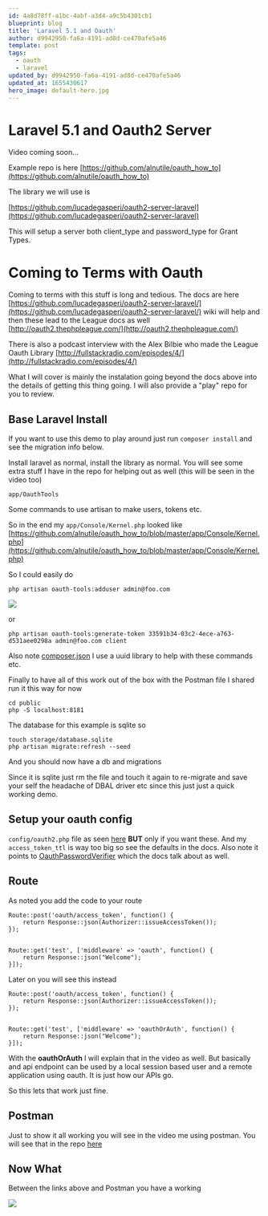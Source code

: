```yaml
---
id: 4a8d78ff-a1bc-4abf-a3d4-a9c5b4301cb1
blueprint: blog
title: 'Laravel 5.1 and Oauth'
author: d9942950-fa6a-4191-ad8d-ce470afe5a46
template: post
tags:
  - oauth
  - laravel
updated_by: d9942950-fa6a-4191-ad8d-ce470afe5a46
updated_at: 1655430617
hero_image: default-hero.jpg
---
```

# Laravel 5.1 and Oauth2 Server


Video coming soon...

Example repo is here [https://github.com/alnutile/oauth_how_to](https://github.com/alnutile/oauth_how_to)

The library we will use is 

[https://github.com/lucadegasperi/oauth2-server-laravel](https://github.com/lucadegasperi/oauth2-server-laravel)

This will setup a server both client_type and password_type for Grant Types.

# Coming to Terms with Oauth

Coming to terms with this stuff is long and tedious.
The docs are here [https://github.com/lucadegasperi/oauth2-server-laravel/](https://github.com/lucadegasperi/oauth2-server-laravel/) wiki will help and then these lead to the League docs as well [http://oauth2.thephpleague.com/](http://oauth2.thephpleague.com/) 

There is also a podcast interview with the Alex Bilbie who made the League Oauth Library [http://fullstackradio.com/episodes/4/](http://fullstackradio.com/episodes/4/)

What I will cover is mainly the instalation going beyond the docs above into the details of getting this thing going. I will also provide a "play" repo for you to review.

## Base Laravel Install 

If you want to use this demo to play around just run `composer install` and see the migration info below.

Install laravel as normal, install the library as normal. You will see some extra stuff I have in the repo for helping out as well (this will be seen in the video too)

`app/OauthTools`

Some commands to use artisan to make users, tokens etc.

So in the end my `app/Console/Kernel.php` looked like [https://github.com/alnutile/oauth_how_to/blob/master/app/Console/Kernel.php](https://github.com/alnutile/oauth_how_to/blob/master/app/Console/Kernel.php)

So I could easily do

~~~
php artisan oauth-tools:adduser admin@foo.com
~~~

![](https://dl.dropboxusercontent.com/s/4oz4yn8p8gxftt2/make_user_oauth.png?dl=0)

or 

~~~
php artisan oauth-tools:generate-token 33591b34-03c2-4ece-a763-d531aee0298a admin@foo.com client
~~~

Also note [composer.json](https://github.com/alnutile/oauth_how_to/blob/master/composer.json) I use a uuid library to help with these commands etc.


Finally to have all of this work out of the box with the Postman file I shared run it this way for now

~~~
cd public
php -S localhost:8181
~~~

The database for this example is sqlite so

~~~
touch storage/database.sqlite
php artisan migrate:refresh --seed
~~~

And you should now have a db and migrations

Since it is sqlite just rm the file and touch it again to re-migrate and save your self the headache of DBAL driver etc since this just just a quick working demo.

## Setup your oauth config

`config/oauth2.php` file as seen [here](https://github.com/alnutile/oauth_how_to/blob/master/config/oauth2.php) **BUT** only if you want these. And my `access_token_ttl` is way too big so see the defaults in the docs. Also note it points to [OauthPasswordVerifier](https://github.com/alnutile/oauth_how_to/blob/master/app/OauthPasswordVerifier.php) which the docs talk about as well.

## Route

As noted you add the code to your route 

~~~
Route::post('oauth/access_token', function() {
    return Response::json(Authorizer::issueAccessToken());
});


Route::get('test', ['middleware' => 'oauth', function() {
    return Response::json("Welcome");
}]);
~~~

Later on you will see this instead

~~~
Route::post('oauth/access_token', function() {
    return Response::json(Authorizer::issueAccessToken());
});


Route::get('test', ['middleware' => 'oauthOrAuth', function() {
    return Response::json("Welcome");
}]);
~~~

With the **oauthOrAuth** I will explain that in the video as well. But basically and api endpoint can be used by a local session based user and a remote application using oauth. It is just how our APIs go.

So this lets that work just fine.

## Postman 

Just to show it all working you will see in the video me using postman. You will see that in the repo [here](https://github.com/alnutile/oauth_how_to/blob/master/oauth_try_2.json.postman_collection)


## Now What

Between the links above and Postman you have a working 

![](https://dl.dropboxusercontent.com/s/bbt0fmfflm2zq7x/oauth_token.gif?dl=0)


